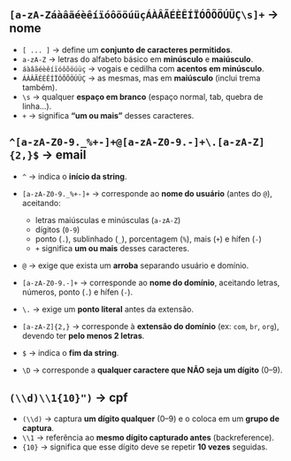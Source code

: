 ## `[a-zA-ZáàâãéèêíïóôõöúüçÁÀÂÃÉÈÊÍÏÓÔÕÖÚÜÇ\s]+` -> nome

- `[ ... ]` → define um **conjunto de caracteres permitidos**.
- `a-zA-Z` → letras do alfabeto básico em **minúsculo** e **maiúsculo**.
- `áàâãéèêíïóôõöúüç` → vogais e cedilha com **acentos em minúsculo**.
- `ÁÀÂÃÉÈÊÍÏÓÔÕÖÚÜÇ` → as mesmas, mas em **maiúsculo** (inclui trema também).
- `\s` → qualquer **espaço em branco** (espaço normal, tab, quebra de linha...).
- `+` → significa **“um ou mais”** desses caracteres.


## `^[a-zA-Z0-9._%+-]+@[a-zA-Z0-9.-]+\.[a-zA-Z]{2,}$` -> email

- `^` → indica o **início da string**.
- `[a-zA-Z0-9._%+-]+` → corresponde ao **nome do usuário** (antes do `@`), aceitando:
    - letras maiúsculas e minúsculas (`a-zA-Z`)
    - dígitos (`0-9`)
    - ponto (`.`), sublinhado (`_`), porcentagem (`%`), mais (`+`) e hífen (`-`)
    - `+` significa **um ou mais** desses caracteres.
- `@` → exige que exista um **arroba** separando usuário e domínio.
- `[a-zA-Z0-9.-]+` → corresponde ao **nome do domínio**, aceitando letras, números, ponto (`.`) e hífen (`-`).
- `\.` → exige um **ponto literal** antes da extensão.
- `[a-zA-Z]{2,}` → corresponde à **extensão do domínio** (ex: `com`, `br`, `org`), devendo ter **pelo menos 2 letras**.
- `$` → indica o **fim da string**.


- `\D` → corresponde a **qualquer caractere que NÃO seja um dígito** (0–9).

## `(\\d)\\1{10}")` -> cpf

- `(\\d)` → captura **um dígito qualquer** (0–9) e o coloca em um **grupo de captura**.
- `\\1` → referência ao **mesmo dígito capturado antes** (backreference).
- `{10}` → significa que esse dígito deve se repetir **10 vezes** seguidas.